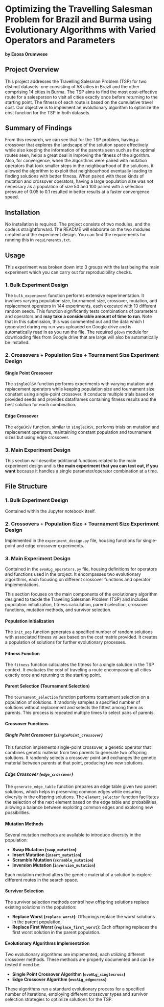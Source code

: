 # Optimizing the Travelling Salesman Problem for Brazil and Burma using Evolutionary Algorithms with Varied Operators and Parameters
#### by Esosa Orumwese

## Project Overview
This project addresses the Travelling Salesman Problem (TSP) for two distinct datasets: one consisting of 58 cities in Brazil and the other comprising 14 cities in Burma. The TSP aims to find the most cost-effective route for a salesperson to visit all cities exactly once before returning to the starting point. The fitness of each route is based on the cumulative travel cost. Our objective is to implement an evolutionary algorithm to optimize the cost function for the TSP in both datasets.

## Summary of Findings
From this research, we can see that for the TSP problem, having a crossover that explores the landscape of the solution space effectively while also keeping the information of the parents seen
such as the optimal routes seen, helps a great deal in improving the fitness of the algorithm. Also,
for convergence, when the algorithms were paired with mutation operators that took smaller steps
in the neighbourhood of the solutions, it allowed the algorithm to exploit that neighbourhood eventually
leading to finding solutions with better fitness. When paired with these kinds of mutation
and crossover operators, having a large population size was not necessary as a population of size
50 and 100 paired with a selection pressure of 0.05 to 0.1 resulted in better results at a faster
convergence speed.

## Installation
No installation is required. The project consists of two modules, and the code is straightforward. The README will elaborate on the two modules created and the experiment design. You can find the requirements for running this in `requirements.txt`.

## Usage
This experiment was broken down into 3 groups with the last being the main experiment which you can carry out for reproducibility checks.

### 1. Bulk Experiment Design
The `bulk_experiment` function performs extensive experimentation. It involves varying population size, tournament size, crossover, mutation, and replacement operators in 144 experiments, each executed with 10 different random seeds. This function significantly tests combinations of parameters and operators and **may take a considerable amount of time to run**. Note that in this submission, this was commented out and the data which I generated during my run was uploaded on Google drive and is automatically read in as you run the file. The required `gdown` module for downloading files from Google drive that are large will also be automatically be installed.

### 2. Crossovers + Population Size + Tournament Size Experiment Design

#### Single Point Crossover
The `singleCRSV` function performs experiments with varying mutation and replacement operators while keeping population size and tournament size constant using single-point crossover. It conducts multiple trials based on provided seeds and provides dataframes containing fitness results and the best solution for each combination.

#### Edge Crossover
The `edgeCRSV` function, similar to `singleCRSV`, performs trials on mutation and replacement operators, maintaining constant population and tournament sizes but using edge crossover.

### 3. Main Experiment Design
This section will describe additional functions related to the main experiment design and is **the main experiment that you can test out, if you want** because it handles a single parameter/operator combination at a time.

## File Structure

### 1. Bulk Experiment Design
Contained within the Jupyter notebook itself.

### 2. Crossovers + Population Size + Tournament Size Experiment Design
Implemented in the `experiment_design.py` file, housing functions for single-point and edge crossover experiments.

### 3. Main Experiment Design
Contained in the `evoALg_operators.py` file, housing definitions for operators and functions used in the project. It encompasses two evolutionary algorithms, each focusing on different crossover functions and operator implementations.


This section focuses on the main components of the evolutionary algorithm designed to tackle the Traveling Salesman Problem (TSP) and includes population initialization, fitness calculation, parent selection, crossover functions, mutation methods, and survivor selection.

#### Population Initialization

The `init_pop` function generates a specified number of random solutions with associated fitness values based on the cost matrix provided. It creates a population of solutions for further evolutionary processes.

#### Fitness Function

The `fitness` function calculates the fitness for a single solution in the TSP context. It evaluates the cost of traveling a route encompassing all cities exactly once and returning to the starting point.

#### Parent Selection (Tournament Selection)

The `tournament_selection` function performs tournament selection on a population of solutions. It randomly samples a specified number of solutions without replacement and selects the fittest among them as parents. This process is repeated multiple times to select pairs of parents.

#### Crossover Functions

##### Single Point Crossover (`singlePoint_crossover`)

This function implements single-point crossover, a genetic operator that combines genetic material from two parents to generate two offspring solutions. It randomly selects a crossover point and exchanges the genetic material between parents at that point, producing two new solutions.

##### Edge Crossover (`edge_crossover`)

The `generate_edge_table` function prepares an edge table given two parent solutions, which helps in preserving common edges while ensuring diversity in the offspring solutions. The `element_selector` function facilitates the selection of the next element based on the edge table and probabilities, allowing a balance between exploiting common edges and exploring new possibilities.

#### Mutation Methods

Several mutation methods are available to introduce diversity in the population:

- **Swap Mutation (`swap_mutation`)**
- **Insert Mutation (`insert_mutation`)**
- **Scramble Mutation (`scramble_mutation`)**
- **Inversion Mutation (`inversion_mutation`)**

Each mutation method alters the genetic material of a solution to explore different routes in the search space.

#### Survivor Selection

The survivor selection methods control how offspring solutions replace existing solutions in the population:

- **Replace Worst (`replace_worst`)**: Offsprings replace the worst solutions in the parent population.
- **Replace First Worst (`replace_first_worst`)**: Each offspring replaces the first worst solution in the parent population.

#### Evolutionary Algorithms Implementation

Two evolutionary algorithms are implemented, each utilizing different crossover methods. These methods are properly documented and can be tested if need be:

- **Single Point Crossover Algorithm (`evoALg_singlecross`)**
- **Edge Crossover Algorithm (`evoALg_edgecross`)**

These algorithms run a standard evolutionary process for a specified number of iterations, employing different crossover types and survivor selection strategies to optimize solutions for the TSP.